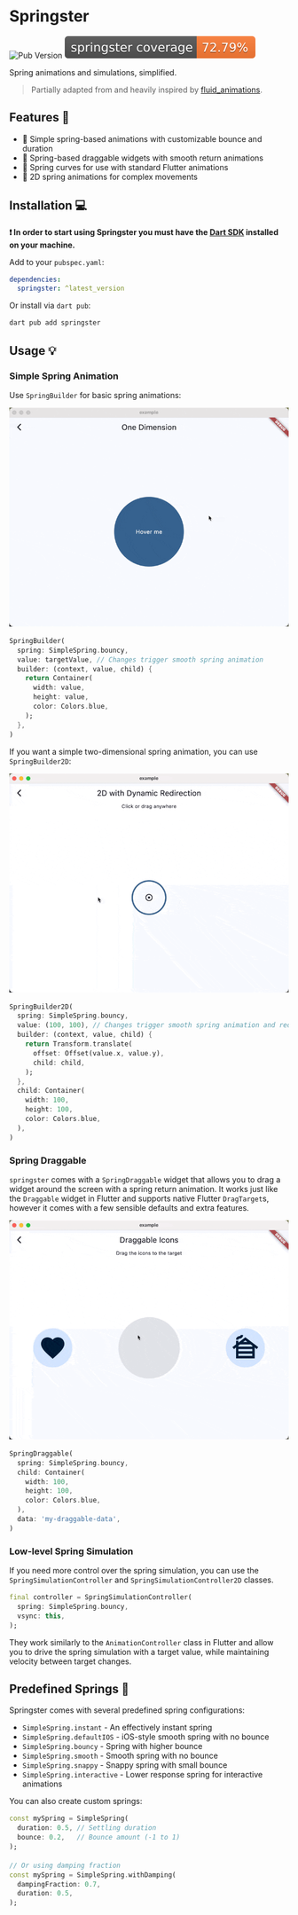 # Springster

![Pub Version](https://img.shields.io/pub/v/rivership)
[![Coverage](./coverage.svg)](./test/)

Spring animations and simulations, simplified.

> Partially adapted from and heavily inspired by [fluid_animations](https://pub.dev/packages/fluid_animations).

## Features 🎯

- 🎨 Simple spring-based animations with customizable bounce and duration
- 🔄 Spring-based draggable widgets with smooth return animations
- 🎯 Spring curves for use with standard Flutter animations
- 📱 2D spring animations for complex movements

## Installation 💻

**❗ In order to start using Springster you must have the [Dart SDK][dart_install_link] installed on your machine.**

Add to your `pubspec.yaml`:

```yaml
dependencies:
  springster: ^latest_version
```

Or install via `dart pub`:

```sh
dart pub add springster
```

## Usage 💡

### Simple Spring Animation

Use `SpringBuilder` for basic spring animations:

![1D Hover example gif](./doc/1d_hover.gif)

```dart
SpringBuilder(
  spring: SimpleSpring.bouncy,
  value: targetValue, // Changes trigger smooth spring animation
  builder: (context, value, child) {
    return Container(
      width: value,
      height: value,
      color: Colors.blue,
    );
  },
)
```

If you want a simple two-dimensional spring animation, you can use `SpringBuilder2D`:

![2D Redirection example gif](./doc/2d_redirect.gif)

```dart
SpringBuilder2D(
  spring: SimpleSpring.bouncy,
  value: (100, 100), // Changes trigger smooth spring animation and redirect dynamically
  builder: (context, value, child) {
    return Transform.translate(
      offset: Offset(value.x, value.y),
      child: child,
    );
  },
  child: Container(
    width: 100,
    height: 100,
    color: Colors.blue,
  ),
)
```

### Spring Draggable

`springster` comes with a `SpringDraggable` widget that allows you to drag a widget around the screen with a spring return animation.
It works just like the `Draggable` widget in Flutter and supports native Flutter `DragTarget`s, however it comes with a few sensible defaults and extra features.

![Spring Draggable example gif](./doc/spring_draggable.gif)

```dart
SpringDraggable(
  spring: SimpleSpring.bouncy,
  child: Container(
    width: 100,
    height: 100,
    color: Colors.blue,
  ),
  data: 'my-draggable-data',
)
```

### Low-level Spring Simulation

If you need more control over the spring simulation, you can use the `SpringSimulationController` and `SpringSimulationController2D` classes.

```dart
final controller = SpringSimulationController(
  spring: SimpleSpring.bouncy,
  vsync: this,
);
```

They work similarly to the `AnimationController` class in Flutter and allow you to drive the spring simulation with a target value, while maintaining velocity between target changes.

## Predefined Springs 🎯

Springster comes with several predefined spring configurations:

- `SimpleSpring.instant` - An effectively instant spring
- `SimpleSpring.defaultIOS` - iOS-style smooth spring with no bounce
- `SimpleSpring.bouncy` - Spring with higher bounce
- `SimpleSpring.smooth` - Smooth spring with no bounce
- `SimpleSpring.snappy` - Snappy spring with small bounce
- `SimpleSpring.interactive` - Lower response spring for interactive animations

You can also create custom springs:

```dart
const mySpring = SimpleSpring(
  duration: 0.5, // Settling duration
  bounce: 0.2,   // Bounce amount (-1 to 1)
);

// Or using damping fraction
const mySpring = SimpleSpring.withDamping(
  dampingFraction: 0.7,
  duration: 0.5,
);
```



[dart_install_link]: https://dart.dev/get-dart
[mason_link]: https://github.com/felangel/mason
[melos_link]: https://github.com/invertase/melos

